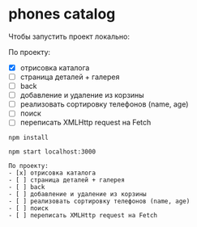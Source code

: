 # phones catalog

Чтобы запустить проект локально:

По проекту:
- [x] отрисовка каталога
- [ ] страница деталей + галерея
- [ ] back
- [ ] добавление и удаление из корзины
- [ ] реализовать сортировку телефонов (name, age)
- [ ] поиск
- [ ] переписать XMLHttp request на Fetch

```
npm install

npm start localhost:3000

По проекту:
- [x] отрисовка каталога
- [ ] страница деталей + галерея
- [ ] back
- [ ] добавление и удаление из корзины
- [ ] реализовать сортировку телефонов (name, age)
- [ ] поиск
- [ ] переписать XMLHttp request на Fetch

```
